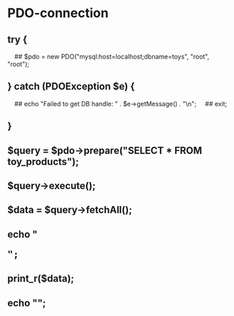 # PDO-connection

## try {
&nbsp;&nbsp;&nbsp;&nbsp;## $pdo = new PDO("mysql:host=localhost;dbname=toys", "root", "root");
## } catch (PDOException $e) {
&nbsp;&nbsp;&nbsp;&nbsp;## echo "Failed to get DB handle: " . $e->getMessage() . "\n";
&nbsp;&nbsp;&nbsp;&nbsp;## exit;
## }

## $query = $pdo->prepare("SELECT * FROM toy_products");
## $query->execute();
## $data = $query->fetchAll();

## echo "<pre>";
## print_r($data);
## echo "</pre>";

